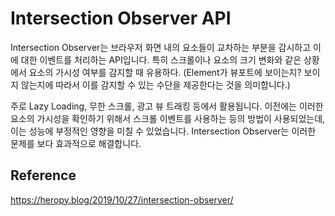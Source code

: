 # Intersection Observer API


Intersection Observer는 브라우저 화면 내의 요소들이 교차하는 부분을 감시하고 이에 대한 이벤트를 처리하는 API입니다.
특히 스크롤이나 요소의 크기 변화와 같은 상황에서 요소의 가시성 여부를 감지할 때 유용하다.
(Element가 뷰포트에 보이는지? 보이지 않는지에 따라서 이를 감지할 수 있는 수단을 제공한다는 것을 의미합니다.)

주로 Lazy Loading, 무한 스크롤, 광고 뷰 트래킹 등에서 활용됩니다. 
이전에는 이러한 요소의 가시성을 확인하기 위해서 스크롤 이벤트를 사용하는 등의 방법이 사용되었는데, 이는 성능에 부정적인 영향을 미칠 수 있었습니다. 
Intersection Observer는 이러한 문제를 보다 효과적으로 해결합니다.





## Reference
https://heropy.blog/2019/10/27/intersection-observer/